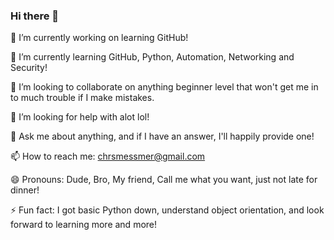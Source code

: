 ### Hi there 👋
🔭 I’m currently working on learning GitHub!

🌱 I’m currently learning GitHub, Python, Automation, Networking and Security!

👯 I’m looking to collaborate on anything beginner level that won't get me in to much trouble if I make mistakes.

🤔 I’m looking for help with alot lol!

💬 Ask me about anything, and if I have an answer, I'll happily provide one!

📫 How to reach me: chrsmessmer@gmail.com

😄 Pronouns: Dude, Bro, My friend, Call me what you want, just not late for dinner!

⚡ Fun fact: I got basic Python down, understand object orientation, and look forward to learning more and more!
<!--
**StLouis314/StLouis314** is a ✨ _special_ ✨ repository because its `README.md` (this file) appears on your GitHub profile.

Here are some ideas to get you started:

- 🔭 I’m currently working on ...
- 🌱 I’m currently learning ...
- 👯 I’m looking to collaborate on ...
- 🤔 I’m looking for help with ...
- 💬 Ask me about ...
- 📫 How to reach me: ...
- 😄 Pronouns: ...
- ⚡ Fun fact: ...
-->
